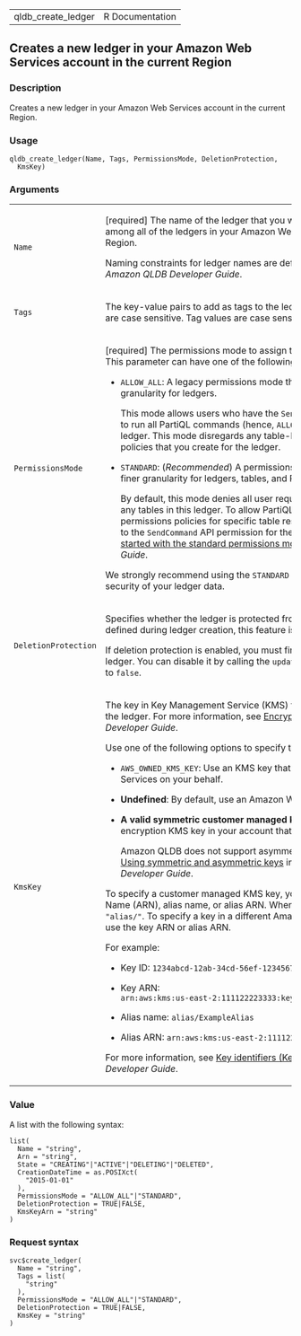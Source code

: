 <table style="width: 100%;">
<tbody>
<tr class="odd">
<td>qldb_create_ledger</td>
<td style="text-align: right;">R Documentation</td>
</tr>
</tbody>
</table>

## Creates a new ledger in your Amazon Web Services account in the current Region

### Description

Creates a new ledger in your Amazon Web Services account in the current
Region.

### Usage

    qldb_create_ledger(Name, Tags, PermissionsMode, DeletionProtection,
      KmsKey)

### Arguments

<table>
<colgroup>
<col style="width: 35%" />
<col style="width: 65%" />
</colgroup>
<tbody>
<tr class="odd">
<td><code id="qldb_create_ledger_:_Name">Name</code></td>
<td><p>[required] The name of the ledger that you want to create. The
name must be unique among all of the ledgers in your Amazon Web Services
account in the current Region.</p>
<p>Naming constraints for ledger names are defined in <a
href="https://docs.aws.amazon.com/qldb/latest/developerguide/limits.html#limits.naming">Quotas
in Amazon QLDB</a> in the <em>Amazon QLDB Developer Guide</em>.</p></td>
</tr>
<tr class="even">
<td><code id="qldb_create_ledger_:_Tags">Tags</code></td>
<td><p>The key-value pairs to add as tags to the ledger that you want to
create. Tag keys are case sensitive. Tag values are case sensitive and
can be null.</p></td>
</tr>
<tr class="odd">
<td><code
id="qldb_create_ledger_:_PermissionsMode">PermissionsMode</code></td>
<td><p>[required] The permissions mode to assign to the ledger that you
want to create. This parameter can have one of the following values:</p>
<ul>
<li><p><code>ALLOW_ALL</code>: A legacy permissions mode that enables
access control with API-level granularity for ledgers.</p>
<p>This mode allows users who have the <code>SendCommand</code> API
permission for this ledger to run all PartiQL commands (hence,
<code>ALLOW_ALL</code>) on any tables in the specified ledger. This mode
disregards any table-level or command-level IAM permissions policies
that you create for the ledger.</p></li>
<li><p><code>STANDARD</code>: (<em>Recommended</em>) A permissions mode
that enables access control with finer granularity for ledgers, tables,
and PartiQL commands.</p>
<p>By default, this mode denies all user requests to run any PartiQL
commands on any tables in this ledger. To allow PartiQL commands to run,
you must create IAM permissions policies for specific table resources
and PartiQL actions, in addition to the <code>SendCommand</code> API
permission for the ledger. For information, see <a
href="https://docs.aws.amazon.com/qldb/latest/developerguide/getting-started-standard-mode.html">Getting
started with the standard permissions mode</a> in the <em>Amazon QLDB
Developer Guide</em>.</p></li>
</ul>
<p>We strongly recommend using the <code>STANDARD</code> permissions
mode to maximize the security of your ledger data.</p></td>
</tr>
<tr class="even">
<td><code
id="qldb_create_ledger_:_DeletionProtection">DeletionProtection</code></td>
<td><p>Specifies whether the ledger is protected from being deleted by
any user. If not defined during ledger creation, this feature is enabled
(<code>true</code>) by default.</p>
<p>If deletion protection is enabled, you must first disable it before
you can delete the ledger. You can disable it by calling the
<code>update_ledger</code> operation to set this parameter to
<code>false</code>.</p></td>
</tr>
<tr class="odd">
<td><code id="qldb_create_ledger_:_KmsKey">KmsKey</code></td>
<td><p>The key in Key Management Service (KMS) to use for encryption of
data at rest in the ledger. For more information, see <a
href="https://docs.aws.amazon.com/qldb/latest/developerguide/encryption-at-rest.html">Encryption
at rest</a> in the <em>Amazon QLDB Developer Guide</em>.</p>
<p>Use one of the following options to specify this parameter:</p>
<ul>
<li><p><code>AWS_OWNED_KMS_KEY</code>: Use an KMS key that is owned and
managed by Amazon Web Services on your behalf.</p></li>
<li><p><strong>Undefined</strong>: By default, use an Amazon Web
Services owned KMS key.</p></li>
<li><p><strong>A valid symmetric customer managed KMS key</strong>: Use
the specified symmetric encryption KMS key in your account that you
create, own, and manage.</p>
<p>Amazon QLDB does not support asymmetric keys. For more information,
see <a
href="https://docs.aws.amazon.com/kms/latest/developerguide/symmetric-asymmetric.html">Using
symmetric and asymmetric keys</a> in the <em>Key Management Service
Developer Guide</em>.</p></li>
</ul>
<p>To specify a customer managed KMS key, you can use its key ID, Amazon
Resource Name (ARN), alias name, or alias ARN. When using an alias name,
prefix it with <code>"alias/"</code>. To specify a key in a different
Amazon Web Services account, you must use the key ARN or alias ARN.</p>
<p>For example:</p>
<ul>
<li><p>Key ID: <code
style="white-space: pre;">⁠1234abcd-12ab-34cd-56ef-1234567890ab⁠</code></p></li>
<li><p>Key ARN: <code
style="white-space: pre;">⁠arn:aws:kms:us-east-2:111122223333:key/1234abcd-12ab-34cd-56ef-1234567890ab⁠</code></p></li>
<li><p>Alias name: <code>alias/ExampleAlias</code></p></li>
<li><p>Alias ARN:
<code>arn:aws:kms:us-east-2:111122223333:alias/ExampleAlias</code></p></li>
</ul>
<p>For more information, see <a
href="https://docs.aws.amazon.com/kms/latest/developerguide/concepts.html#key-id">Key
identifiers (KeyId)</a> in the <em>Key Management Service Developer
Guide</em>.</p></td>
</tr>
</tbody>
</table>

### Value

A list with the following syntax:

    list(
      Name = "string",
      Arn = "string",
      State = "CREATING"|"ACTIVE"|"DELETING"|"DELETED",
      CreationDateTime = as.POSIXct(
        "2015-01-01"
      ),
      PermissionsMode = "ALLOW_ALL"|"STANDARD",
      DeletionProtection = TRUE|FALSE,
      KmsKeyArn = "string"
    )

### Request syntax

    svc$create_ledger(
      Name = "string",
      Tags = list(
        "string"
      ),
      PermissionsMode = "ALLOW_ALL"|"STANDARD",
      DeletionProtection = TRUE|FALSE,
      KmsKey = "string"
    )
